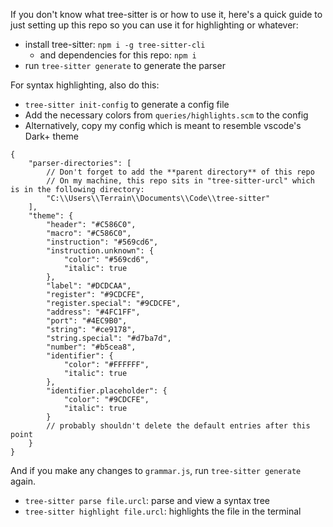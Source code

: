 If you don't know what tree-sitter is or how to use it, here's a quick guide to just setting up this repo so you can use it for highlighting or whatever:

-   install tree-sitter: `npm i -g tree-sitter-cli`
    -   and dependencies for this repo: `npm i`
-   run `tree-sitter generate` to generate the parser

For syntax highlighting, also do this:

-   `tree-sitter init-config` to generate a config file
-   Add the necessary colors from `queries/highlights.scm` to the config
-   Alternatively, copy my config which is meant to resemble vscode's Dark+ theme

```jsonc
{
    "parser-directories": [
        // Don't forget to add the **parent directory** of this repo
        // On my machine, this repo sits in "tree-sitter-urcl" which is in the following directory:
        "C:\\Users\\Terrain\\Documents\\Code\\tree-sitter"
    ],
    "theme": {
        "header": "#C586C0",
        "macro": "#C586C0",
        "instruction": "#569cd6",
        "instruction.unknown": {
            "color": "#569cd6",
            "italic": true
        },
        "label": "#DCDCAA",
        "register": "#9CDCFE",
        "register.special": "#9CDCFE",
        "address": "#4FC1FF",
        "port": "#4EC9B0",
        "string": "#ce9178",
        "string.special": "#d7ba7d",
        "number": "#b5cea8",
        "identifier": {
            "color": "#FFFFFF",
            "italic": true
        },
        "identifier.placeholder": {
            "color": "#9CDCFE",
            "italic": true
        }
        // probably shouldn't delete the default entries after this point
    }
}
```

And if you make any changes to `grammar.js`, run `tree-sitter generate` again.

-   `tree-sitter parse file.urcl`: parse and view a syntax tree
-   `tree-sitter highlight file.urcl`: highlights the file in the terminal